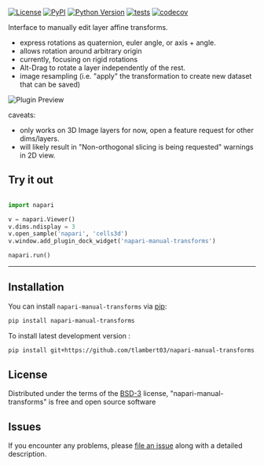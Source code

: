 
[![License](https://img.shields.io/pypi/l/napari-manual-transforms.svg?color=green)](https://github.com/tlambert03/napari-manual-transforms/raw/main/LICENSE)
[![PyPI](https://img.shields.io/pypi/v/napari-manual-transforms.svg?color=green)](https://pypi.org/project/napari-manual-transforms)
[![Python Version](https://img.shields.io/pypi/pyversions/napari-manual-transforms.svg?color=green)](https://python.org)
[![tests](https://github.com/tlambert03/napari-manual-transforms/workflows/tests/badge.svg)](https://github.com/tlambert03/napari-manual-transforms/actions)
[![codecov](https://codecov.io/gh/tlambert03/napari-manual-transforms/branch/main/graph/badge.svg)](https://codecov.io/gh/tlambert03/napari-manual-transforms)

Interface to manually edit layer affine transforms.

- express rotations as quaternion, euler angle, or axis + angle.
- allows rotation around arbitrary origin
- currently, focusing on rigid rotations
- Alt-Drag to rotate a layer independently of the rest.
- image resampling (i.e. "apply" the transformation to create new dataset that can be saved)

![Plugin Preview](/preview.jpeg)

caveats:

- only works on 3D Image layers for now, open a feature request for other dims/layers.
- will likely result in "Non-orthogonal slicing is being requested" warnings in 2D view.

## Try it out

```python

import napari

v = napari.Viewer()
v.dims.ndisplay = 3
v.open_sample('napari', 'cells3d')
v.window.add_plugin_dock_widget('napari-manual-transforms')

napari.run()

```

----------------------------------

## Installation

You can install `napari-manual-transforms` via [pip]:

```sh
pip install napari-manual-transforms
```

To install latest development version :

```sh
pip install git+https://github.com/tlambert03/napari-manual-transforms.git
```

## License

Distributed under the terms of the [BSD-3] license,
"napari-manual-transforms" is free and open source software

## Issues

If you encounter any problems, please [file an issue] along with a detailed description.

[napari]: https://github.com/napari/napari
[Cookiecutter]: https://github.com/audreyr/cookiecutter
[@napari]: https://github.com/napari
[MIT]: http://opensource.org/licenses/MIT
[BSD-3]: http://opensource.org/licenses/BSD-3-Clause
[GNU GPL v3.0]: http://www.gnu.org/licenses/gpl-3.0.txt
[GNU LGPL v3.0]: http://www.gnu.org/licenses/lgpl-3.0.txt
[Apache Software License 2.0]: http://www.apache.org/licenses/LICENSE-2.0
[Mozilla Public License 2.0]: https://www.mozilla.org/media/MPL/2.0/index.txt
[cookiecutter-napari-plugin]: https://github.com/napari/cookiecutter-napari-plugin

[file an issue]: https://github.com/tlambert03/napari-manual-transforms/issues

[napari]: https://github.com/napari/napari
[tox]: https://tox.readthedocs.io/en/latest/
[pip]: https://pypi.org/project/pip/
[PyPI]: https://pypi.org/


